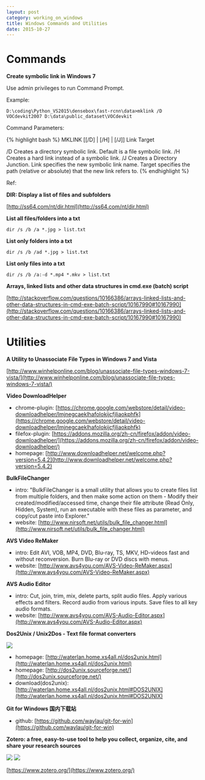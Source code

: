 ```yaml
---
layout: post
category: working_on_windows
title: Windows Commands and Utilities
date: 2015-10-27
---
```


# Commands

**Create symbolic link in Windows 7**

Use admin privileges to run Command Prompt.

Example:

```
D:\coding\Python_VS2015\densebox\fast-rcnn\data>mklink /D VOCdevkit2007 D:\data\public_dataset\VOCdevkit
```

Command Parameters:

{% highlight bash %}
MKLINK [[/D] | [/H] | [/J]] Link Target

/D      Creates a directory symbolic link.  Default is a file
symbolic link.
/H      Creates a hard link instead of a symbolic link.
/J      Creates a Directory Junction.
Link    specifies the new symbolic link name.
Target  specifies the path (relative or absolute) that the new link refers to.
{% endhighlight %}

Ref:

**DIR: Display a list of files and subfolders**

[http://ss64.com/nt/dir.html](http://ss64.com/nt/dir.html)

**List all files/folders into a txt**

```
dir /s /b /a *.jpg > list.txt
```

**List only folders into a txt**

```
dir /s /b /ad *.jpg > list.txt
```

**List only files into a txt**

```
dir /s /b /a:-d *.mp4 *.mkv > list.txt
```

**Arrays, linked lists and other data structures in cmd.exe (batch) script**

[http://stackoverflow.com/questions/10166386/arrays-linked-lists-and-other-data-structures-in-cmd-exe-batch-script/10167990#10167990](http://stackoverflow.com/questions/10166386/arrays-linked-lists-and-other-data-structures-in-cmd-exe-batch-script/10167990#10167990)

# Utilities

**A Utility to Unassociate File Types in Windows 7 and Vista**

[http://www.winhelponline.com/blog/unassociate-file-types-windows-7-vista/](http://www.winhelponline.com/blog/unassociate-file-types-windows-7-vista/)

**Video DownloadHelper**

- chrome-plugin: [https://chrome.google.com/webstore/detail/video-downloadhelper/lmjnegcaeklhafolokijcfjliaokphfk](https://chrome.google.com/webstore/detail/video-downloadhelper/lmjnegcaeklhafolokijcfjliaokphfk)
- filefox-plugin: [https://addons.mozilla.org/zh-cn/firefox/addon/video-downloadhelper/](https://addons.mozilla.org/zh-cn/firefox/addon/video-downloadhelper/)
- homepage: [http://www.downloadhelper.net/welcome.php?version=5.4.2](http://www.downloadhelper.net/welcome.php?version=5.4.2)

**BulkFileChanger**

- intro: "BulkFileChanger is a small utility that allows you to create files list from multiple folders, 
and then make some action on them - Modify their created/modified/accessed time, 
change their file attribute (Read Only, Hidden, System), 
run an executable with these files as parameter, and copy/cut paste into Explorer."
- website: [http://www.nirsoft.net/utils/bulk_file_changer.html](http://www.nirsoft.net/utils/bulk_file_changer.html)

**AVS Video ReMaker**

- intro: Edit AVI, VOB, MP4, DVD, Blu-ray, TS, MKV, 
HD-videos fast and without reconversion.
Burn Blu-ray or DVD discs with menus.
- website: [http://www.avs4you.com/AVS-Video-ReMaker.aspx](http://www.avs4you.com/AVS-Video-ReMaker.aspx)

**AVS Audio Editor**

- intro: Cut, join, trim, mix, delete parts, split audio files.
Apply various effects and filters. Record audio from various inputs. Save files to all key audio formats.
- website: [http://www.avs4you.com/AVS-Audio-Editor.aspx](http://www.avs4you.com/AVS-Audio-Editor.aspx)

**Dos2Unix / Unix2Dos - Text file format converters**

![](http://dos2unix.sourceforge.net/dos2unix2mac.png)

- homepage: [http://waterlan.home.xs4all.nl/dos2unix.html](http://waterlan.home.xs4all.nl/dos2unix.html)
- homepage: [http://dos2unix.sourceforge.net/](http://dos2unix.sourceforge.net/)
- download(dos2unix): [http://waterlan.home.xs4all.nl/dos2unix.html#DOS2UNIX](http://waterlan.home.xs4all.nl/dos2unix.html#DOS2UNIX)

**Git for Windows 国内下载站**

- github: [https://github.com/waylau/git-for-win](https://github.com/waylau/git-for-win)

**Zotero: a free, easy-to-use tool to help you collect, organize, cite, and share your research sources**

![](https://www.zotero.org/static/images/index/features/capture-research-data.1473223289.png)
![](https://www.zotero.org/static/images/index/features/store-anything.1473223289.png)

[https://www.zotero.org/](https://www.zotero.org/)